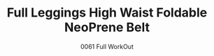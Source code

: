 ---
layout: product
title: Full Leggings High Waist Foldable NeoPrene Belt
subtitle: 0061 Full WorkOut
product_image: /active/lt0061-black.png
product_image_hover: /active/lt0061-blue.png
price: '38.00'
categories: Lower Body
---
